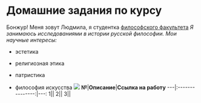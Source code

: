 # Домашние задания по курсу 
Бонжур! Меня зовут Людмила, я студентка [философского факультета](https://phil.hse.ru/ "БЭСТ")
*Я занимаюсь исследованиями в истории русской философии. Мои научные интересы:*
+ эстетика
- религиозная этика
+ патристика
- философия искусства
![](https://s.tcdn.co/1b7/4a0/1b74a08e-acdf-328a-91e7-b0d501d2fd69/20.png)
**№**|**Описание**|**Ссылка на работу**
---|:---------------:|---:
1||
2||
3||
